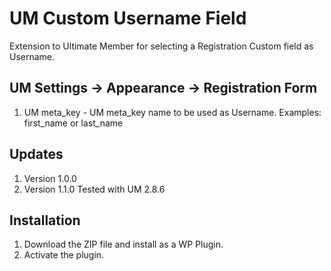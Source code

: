 # UM Custom Username Field
Extension to Ultimate Member for selecting a Registration Custom field as Username.

## UM Settings -> Appearance -> Registration Form
1. UM meta_key - UM meta_key name to be used as Username. Examples: first_name or last_name

## Updates
1. Version 1.0.0
2. Version 1.1.0 Tested with UM 2.8.6

## Installation
1. Download the ZIP file and install as a WP Plugin.
2. Activate the plugin.

